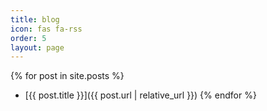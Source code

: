 ```yaml
---
title: blog
icon: fas fa-rss
order: 5
layout: page
---
```


{% for post in site.posts %}
- [{{ post.title }}]({{ post.url | relative_url }})
{% endfor %}